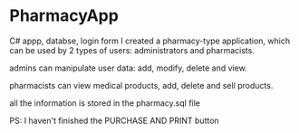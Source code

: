 # PharmacyApp
C# appp, databse, login form
I created a pharmacy-type application, which can be used by 2 types of users: administrators and pharmacists.

admins can manipulate user data: add, modify, delete and view.

pharmacists can view medical products, add, delete and sell products.

all the information is stored in the pharmacy.sql file

PS: I haven't finished the PURCHASE AND PRINT button
